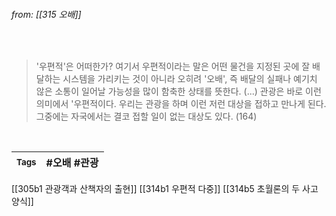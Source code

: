 
###### from: [[315 오배]]

<br/>

>'우편적'은 어떠한가? 여기서 우편적이라는 말은 어떤 물건을 지정된 곳에 잘 배달하는 시스템을 가리키는 것이 아니라 오히려 '오배', 즉 배달의 실패나 예기치 않은 소통이 일어날 가능성을 많이 함축한 상태를 뜻한다. (...) 관광은 바로 이런 의미에서 '우편적이다. 우리는 관광을 하며 이런 저런 대상을 접하고 만나게 된다. 그중에는 자국에서는 결코 접할 일이 없는 대상도 있다. (164)


<br/>

| <small> Tags </small> | #오배 #관광  |
| --- | --- |

[[305b1 관광객과 산책자의 출현]]
[[314b1 우편적 다중]]
[[314b5 초월론의 두 사고 양식]]